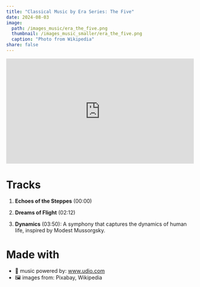 ```yaml
---
title: "Classical Music by Era Series: The Five"
date: 2024-08-03
image: 
  path: /images_music/era_the_five.png
  thumbnail: /images_music_smaller/era_the_five.png
  caption: "Photo from Wikipedia"
share: false
---
```

<div style="position: relative; padding-bottom: 56.25%; height: 0; overflow: hidden; max-width: 100%; height: auto; margin-bottom: 20px;">
  <iframe style="position: absolute; top: 0; left: 0; width: 100%; height: 100%;" src="https://www.youtube.com/embed/ViSfvp5R38g" title="YouTube video player" frameborder="0" allow="accelerometer; autoplay; clipboard-write; encrypted-media; gyroscope; picture-in-picture; web-share" referrerpolicy="strict-origin-when-cross-origin" allowfullscreen></iframe>
</div>

# Tracks
1. **Echoes of the Steppes** (00:00)

2. **Dreams of Flight** (02:12)

3. **Dynamics** (03:50): A symphony that captures the dynamics of human life, inspired by Modest Mussorgsky.

# Made with 
- 🎵 music powered by: www.udio.com
- 🖼️ images from: Pixabay, Wikipedia